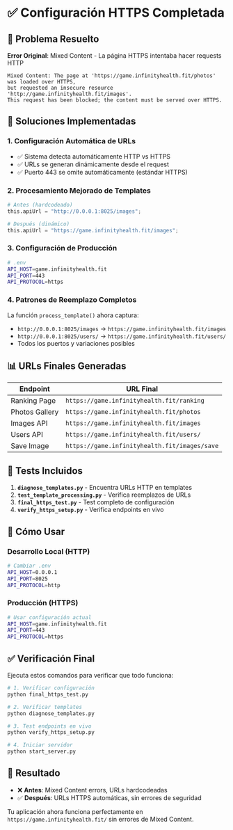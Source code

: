# ✅ Configuración HTTPS Completada

## 🎯 Problema Resuelto

**Error Original**: Mixed Content - La página HTTPS intentaba hacer requests HTTP
```
Mixed Content: The page at 'https://game.infinityhealth.fit/photos' was loaded over HTTPS, 
but requested an insecure resource 'http://game.infinityhealth.fit/images'. 
This request has been blocked; the content must be served over HTTPS.
```

## 🔧 Soluciones Implementadas

### 1. **Configuración Automática de URLs**
- ✅ Sistema detecta automáticamente HTTP vs HTTPS
- ✅ URLs se generan dinámicamente desde el request
- ✅ Puerto 443 se omite automáticamente (estándar HTTPS)

### 2. **Procesamiento Mejorado de Templates**
```python
# Antes (hardcodeado)
this.apiUrl = "http://0.0.0.1:8025/images";

# Después (dinámico)
this.apiUrl = "https://game.infinityhealth.fit/images";
```

### 3. **Configuración de Producción**
```bash
# .env
API_HOST=game.infinityhealth.fit
API_PORT=443
API_PROTOCOL=https
```

### 4. **Patrones de Reemplazo Completos**
La función `process_template()` ahora captura:
- `http://0.0.0.1:8025/images` → `https://game.infinityhealth.fit/images`
- `http://0.0.0.1:8025/users/` → `https://game.infinityhealth.fit/users/`
- Todos los puertos y variaciones posibles

## 📊 URLs Finales Generadas

| Endpoint | URL Final |
|----------|-----------|
| Ranking Page | `https://game.infinityhealth.fit/ranking` |
| Photos Gallery | `https://game.infinityhealth.fit/photos` |
| Images API | `https://game.infinityhealth.fit/images` |
| Users API | `https://game.infinityhealth.fit/users/` |
| Save Image | `https://game.infinityhealth.fit/images/save` |

## 🧪 Tests Incluidos

1. **`diagnose_templates.py`** - Encuentra URLs HTTP en templates
2. **`test_template_processing.py`** - Verifica reemplazos de URLs
3. **`final_https_test.py`** - Test completo de configuración
4. **`verify_https_setup.py`** - Verifica endpoints en vivo

## 🚀 Cómo Usar

### Desarrollo Local (HTTP)
```bash
# Cambiar .env
API_HOST=0.0.0.1
API_PORT=8025
API_PROTOCOL=http
```

### Producción (HTTPS)
```bash
# Usar configuración actual
API_HOST=game.infinityhealth.fit
API_PORT=443
API_PROTOCOL=https
```

## ✅ Verificación Final

Ejecuta estos comandos para verificar que todo funciona:

```bash
# 1. Verificar configuración
python final_https_test.py

# 2. Verificar templates
python diagnose_templates.py

# 3. Test endpoints en vivo
python verify_https_setup.py

# 4. Iniciar servidor
python start_server.py
```

## 🎉 Resultado

- ❌ **Antes**: Mixed Content errors, URLs hardcodeadas
- ✅ **Después**: URLs HTTPS automáticas, sin errores de seguridad

Tu aplicación ahora funciona perfectamente en `https://game.infinityhealth.fit/` sin errores de Mixed Content.
